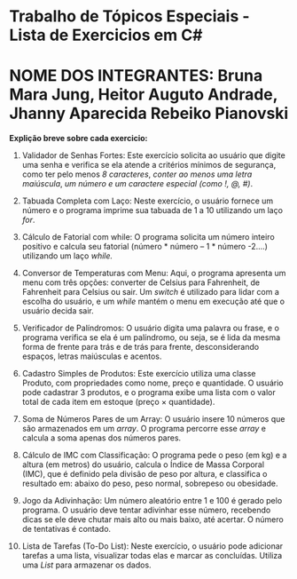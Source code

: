 # Trabalho de Tópicos Especiais - Lista de Exercicios em C#

# NOME DOS INTEGRANTES: Bruna Mara Jung, Heitor Auguto Andrade, Jhanny Aparecida Rebeiko Pianovski


  **Explição breve sobre cada exercicio:**

1. Validador de Senhas Fortes:
Este exercício solicita ao usuário que digite uma senha e verifica se ela atende a
critérios mínimos de segurança, como ter pelo menos *8 caracteres*, *conter ao
menos uma letra maiúscula*, *um número e um caractere especial (como !, @, #)*.

2. Tabuada Completa com Laço:
Neste exercício, o usuário fornece um número e o programa imprime sua tabuada
de 1 a 10 utilizando um laço *for*.

3. Cálculo de Fatorial com while:
O programa solicita um número inteiro positivo e calcula seu fatorial (número *
número – 1 * número -2....) utilizando um laço *while.*

4. Conversor de Temperaturas com Menu:
Aqui, o programa apresenta um menu com três opções: converter de Celsius para
Fahrenheit, de Fahrenheit para Celsius ou sair. Um *switch* é utilizado para lidar
com a escolha do usuário, e um *while* mantém o menu em execução até que o
usuário decida sair.

5. Verificador de Palíndromos:
O usuário digita uma palavra ou frase, e o programa verifica se ela é um
palíndromo, ou seja, se é lida da mesma forma de frente para trás e de trás para
frente, desconsiderando espaços, letras maiúsculas e acentos.

6. Cadastro Simples de Produtos:
Este exercício utiliza uma classe Produto, com propriedades como nome, preço e
quantidade. O usuário pode cadastrar 3 produtos, e o programa exibe uma lista
com o valor total de cada item em estoque (preço × quantidade).

7. Soma de Números Pares de um Array:
O usuário insere 10 números que são armazenados em um *array*. O programa
percorre esse *array* e calcula a soma apenas dos números pares.

8. Cálculo de IMC com Classificação:
O programa pede o peso (em kg) e a altura (em metros) do usuário, calcula o
Índice de Massa Corporal (IMC), que é definido pela divisão de peso por altura, e
classifica o resultado em: abaixo do peso, peso normal, sobrepeso ou obesidade.

9. Jogo da Adivinhação:
Um número aleatório entre 1 e 100 é gerado pelo programa. O usuário deve tentar
adivinhar esse número, recebendo dicas se ele deve chutar mais alto ou mais
baixo, até acertar. O número de tentativas é contado.

10. Lista de Tarefas (To-Do List):
Neste exercício, o usuário pode adicionar tarefas a uma lista, visualizar todas elas
e marcar as concluídas. Utiliza uma *List<string>* para armazenar os dados. 
